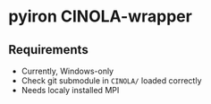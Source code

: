 # pyiron CINOLA-wrapper

## Requirements

- Currently, Windows-only
- Check git submodule in `CINOLA/` loaded correctly
- Needs localy installed MPI
